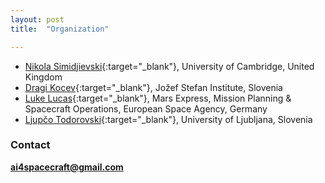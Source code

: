 ```yaml
---
layout: post
title:  "Organization"

---
```


- [Nikola Simidjievski](https://simidjievskin.github.io/){:target="_blank"}, University of Cambridge, United Kingdom
- [Dragi Kocev](http://kt.ijs.si/DragiKocev){:target="_blank"}, Jožef Stefan Institute, Slovenia
- [Luke Lucas](https://www.linkedin.com/in/luke-lucas-a1867a42/){:target="_blank"}, Mars Express, Mission Planning & Spacecraft Operations, European Space Agency, Germany
- [Ljupčo Todorovski](http://kt.ijs.si/~ljupco/){:target="_blank"}, University of Ljubljana, Slovenia

### Contact

**ai4spacecraft@gmail.com**
